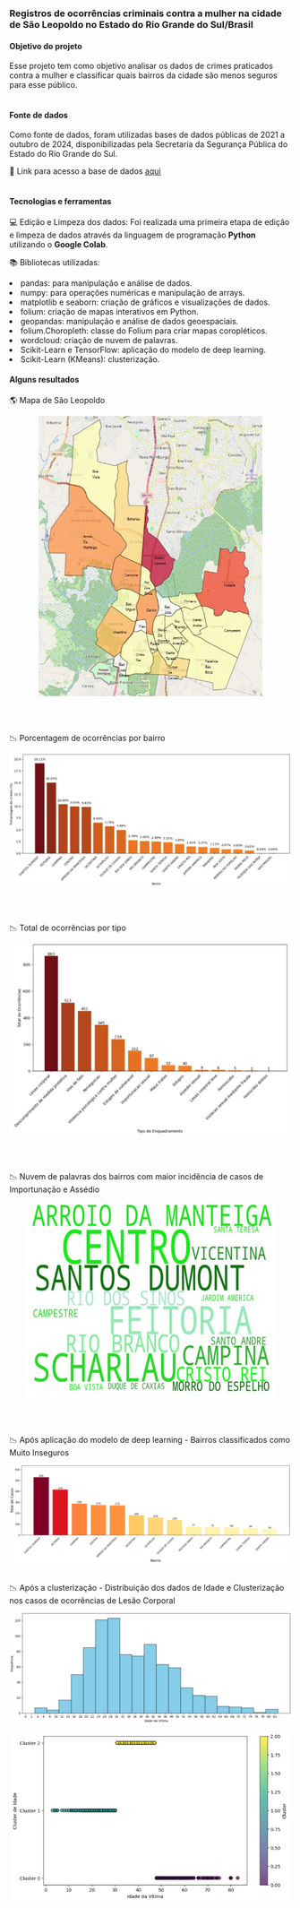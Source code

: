 ### Registros de ocorrências criminais contra a mulher na cidade de São Leopoldo no Estado do Rio Grande do Sul/Brasil<br>

#### Objetivo do projeto

Esse projeto tem como objetivo analisar os dados de crimes praticados contra a mulher e classificar quais bairros da cidade são menos seguros para esse público.<br><br>

#### Fonte de dados

Como fonte de dados, foram utilizadas bases de dados públicas de 2021 a outubro de 2024, disponibilizadas pela Secretaria da Segurança Pública do Estado do Rio Grande do Sul.

:file_folder: Link para acesso a base de dados [aqui](https://ssp.rs.gov.br/dados-abertos)
<br>
<br>

#### Tecnologias e ferramentas

:computer: Edição e Limpeza dos dados: Foi realizada uma primeira etapa de edição e limpeza de dados através da linguagem de programação <strong>Python</strong> utilizando o <strong>Google Colab</strong>.

:books: Bibliotecas utilizadas:
<li> pandas: para manipulação e análise de dados. </li>
<li> numpy: para operações numéricas e manipulação de arrays. </li>
<li> matplotlib e seaborn: criação de gráficos e visualizações de dados. </li>

<li> folium: criação de mapas interativos em Python. </li>
<li> geopandas: manipulação e análise de dados geoespaciais. </li>
<li> folium.Choropleth: classe do Folium para criar mapas coropléticos. </li>

<li> wordcloud: criação de nuvem de palavras. </li>

<li> Scikit-Learn e TensorFlow: aplicação do modelo de deep learning. </li>
<li> Scikit-Learn (KMeans): clusterização. </li>

#### Alguns resultados

:earth_americas: Mapa de São Leopoldo

<p align="center">
  <img src="MapaSL.jpg" width="400" height="500" />
</p>
</br></br>

:chart_with_downwards_trend: Porcentagem de ocorrências por bairro

<p align="center">
  <img src="PorcentagemCrimesCometidos_PorBairro.JPG"/>
</p>
</br></br>

:chart_with_downwards_trend: Total de ocorrências por tipo

<p align="center">
  <img src="TotalOcorrencias_PorTipo.jpg"/>
</p>
</br></br>

:chart_with_downwards_trend: Nuvem de palavras dos bairros com maior incidência de casos de Importunação e Assédio

<p align="center">
  <img src="NuvemPalavras_ImportunacaoAssedio.JPG" width="450" height="350" />
</p>
</br></br>

:chart_with_downwards_trend: Após aplicação do modelo de deep learning - Bairros classificados como Muito Inseguros

![foto](/Deep_MuitoInseguro.jpg)
</br></br>

:chart_with_downwards_trend: Após a clusterização - Distribuição dos dados de Idade e Clusterização nos casos de ocorrências de Lesão Corporal 

![foto](/DistribuicaoIdade.jpg)
</br>

<p align="center">
  <img src="Clusterizacao_LesaoCorporal.jpg" width="500" height="300" />
</p>
